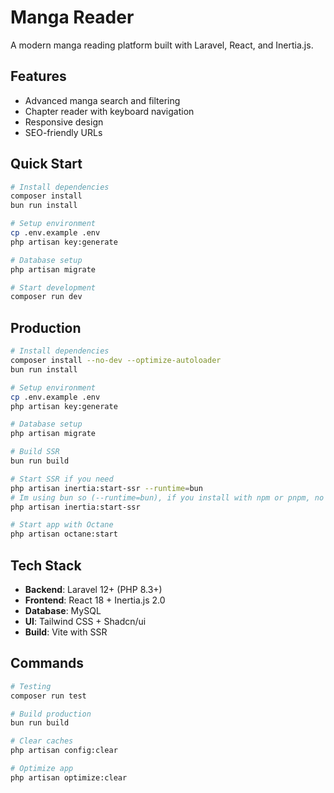 # Manga Reader

A modern manga reading platform built with Laravel, React, and Inertia.js.

## Features

- Advanced manga search and filtering
- Chapter reader with keyboard navigation
- Responsive design
- SEO-friendly URLs

## Quick Start

```bash
# Install dependencies
composer install
bun run install

# Setup environment
cp .env.example .env
php artisan key:generate

# Database setup
php artisan migrate

# Start development
composer run dev
```

## Production
```bash
# Install dependencies
composer install --no-dev --optimize-autoloader
bun run install

# Setup environment
cp .env.example .env
php artisan key:generate

# Database setup
php artisan migrate

# Build SSR
bun run build

# Start SSR if you need
php artisan inertia:start-ssr --runtime=bun
# Im using bun so (--runtime=bun), if you install with npm or pnpm, no need --runtime=bun here:
php artisan inertia:start-ssr

# Start app with Octane
php artisan octane:start
```

## Tech Stack

- **Backend**: Laravel 12+ (PHP 8.3+)
- **Frontend**: React 18 + Inertia.js 2.0
- **Database**: MySQL
- **UI**: Tailwind CSS + Shadcn/ui
- **Build**: Vite with SSR

## Commands

```bash
# Testing
composer run test

# Build production
bun run build

# Clear caches
php artisan config:clear

# Optimize app
php artisan optimize:clear
```